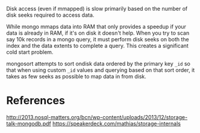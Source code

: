 Disk access (even if mmapped) is slow primarily based on the number of disk seeks required to access data.

While mongo mmaps data into RAM that only provides a speedup if your data is already in RAM, if it's on disk it doesn't help. When you try to scan say 10k records in a mongo query, it must perform disk seeks on both the index and the data extents to complete a query. This creates a significant cold start problem.

mongosort attempts to sort ondisk data ordered by the primary key `_id` so that when using custom `_id` values and querying based on that sort order, it takes as few seeks as possible to map data in from disk.

# References

http://2013.nosql-matters.org/bcn/wp-content/uploads/2013/12/storage-talk-mongodb.pdf
https://speakerdeck.com/mathias/storage-internals

